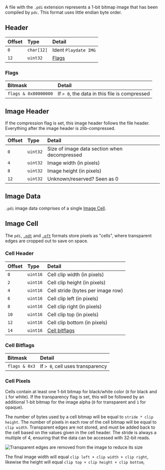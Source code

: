 A file with the `.pdi` extension represents a 1-bit bitmap image that has been compiled by `pdc`. This format uses little endian byte order.

## Header

| Offset | Type      | Detail               |
|:-------|:----------|:---------------------|
| `0`    | `char[12]` | Ident `Playdate IMG` |
| `12`   | `uint32`   | [Flags](#flags) |

### Flags

| Bitmask             | Detail                                      |
|:--------------------|:--------------------------------------------|
| `flags & 0x80000000` | If `> 0`, the data in this file is compressed |

## Image Header

If the compression flag is set, this image header follows the file header. Everything after the image header is zlib-compressed. 

| Offset | Type     | Detail |
|:-------|:---------|:--------------------------------|
| `0`    | `uint32`  | Size of image data section when decompressed |
| `4`    | `uint32`  | Image width (in pixels) |
| `8`    | `uint32`  | Image height (in pixels) |
| `12`   | `uint32`  | Unknown/reserved? Seen as 0 |

## Image Data

`.pdi` image data comprises of a single [Image Cell](#image-cell).

## Image Cell

The `pdi`, [`.pdt`](formats/pdi.md) and [`.pft`](formats/pft.md) formats store pixels as "cells", where transparent edges are cropped out to save on space. 

### Cell Header

| Offset | Type     | Detail |
|:-------|:---------|:-------|
| `0`    | `uint16` | Cell clip width (in pixels) |
| `2`    | `uint16` | Cell clip height (in pixels) |
| `4`    | `uint16` | Cell stride (bytes per image row) |
| `6`    | `uint16` | Cell clip left (in pixels) |
| `8`    | `uint16` | Cell clip right (in pixels) |
| `10`   | `uint16` | Cell clip top (in pixels) |
| `12`   | `uint16` | Cell clip bottom (in pixels) |
| `14`   | `uint16` | [Cell bitflags](#cell-bitflags) |

### Cell Bitflags

| Bitmask             | Detail                     |
|:--------------------|:---------------------------|
| `flags & 0x3` | If `> 0`, cell uses transparency |

### Cell Pixels

Cells contain at least one 1-bit bitmap for black/white color (`0` for black and `1` for white). If the transparency flag is set, this will be followed by an additional 1-bit bitmap for the image alpha (`0` for transparent and `1` for opaque).

The number of bytes used by a cell bitmap will be equal to `stride * clip height`. The number of pixels in each row of the cell bitmap will be equal to `clip width`. Transparent edges are not stored, and must be added back to the cell based on the values given in the cell header. The stride is always a multiple of 4, ensuring that the data can be accessed with 32-bit reads.

![Transparent edges are removed from the image to reduce its size](https://github.com/jaames/playdate-reverse-engineering/blob/main/_images/bitmap-clip.png)

The final image width will equal `clip left + clip width + clip right`, likewise the height will equal `clip top + clip height + clip bottom`,
